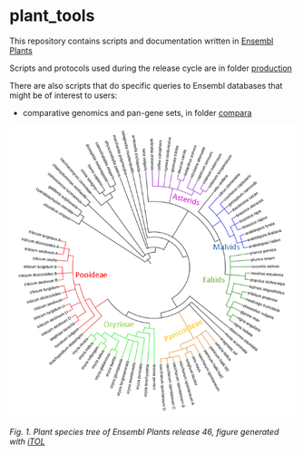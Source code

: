 # plant_tools

This repository contains scripts and documentation written in [Ensembl Plants](http://plants.ensembl.org)

Scripts and protocols used during the release cycle are in folder [production](./production/)

There are also scripts that do specific queries to Ensembl databases that might be of interest to users:

* comparative genomics and pan-gene sets, in folder [compara](./compara/)

![Plant species tree](./EnsemblPlants46.png)

*Fig. 1. Plant species tree of Ensembl Plants release 46, figure generated with [iTOL](https://itol.embl.de)*
